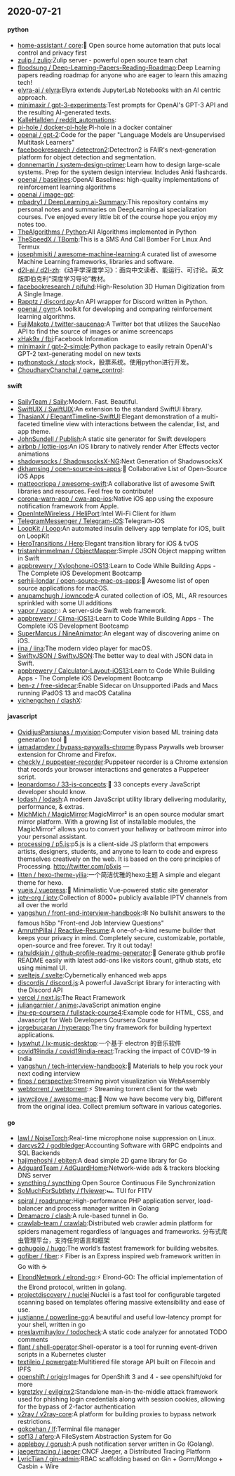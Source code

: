## 2020-07-21

#### python
* [home-assistant / core](https://github.com/home-assistant/core):🏡
Open source home automation that puts local control and privacy first
* [zulip / zulip](https://github.com/zulip/zulip):Zulip server - powerful open source team chat
* [floodsung / Deep-Learning-Papers-Reading-Roadmap](https://github.com/floodsung/Deep-Learning-Papers-Reading-Roadmap):Deep Learning papers reading roadmap for anyone who are eager to learn this amazing tech!
* [elyra-ai / elyra](https://github.com/elyra-ai/elyra):Elyra extends JupyterLab Notebooks with an AI centric approach.
* [minimaxir / gpt-3-experiments](https://github.com/minimaxir/gpt-3-experiments):Test prompts for OpenAI's GPT-3 API and the resulting AI-generated texts.
* [KalleHallden / reddit_automations](https://github.com/KalleHallden/reddit_automations):
* [pi-hole / docker-pi-hole](https://github.com/pi-hole/docker-pi-hole):Pi-hole in a docker container
* [openai / gpt-2](https://github.com/openai/gpt-2):Code for the paper "Language Models are Unsupervised Multitask Learners"
* [facebookresearch / detectron2](https://github.com/facebookresearch/detectron2):Detectron2 is FAIR's next-generation platform for object detection and segmentation.
* [donnemartin / system-design-primer](https://github.com/donnemartin/system-design-primer):Learn how to design large-scale systems. Prep for the system design interview. Includes Anki flashcards.
* [openai / baselines](https://github.com/openai/baselines):OpenAI Baselines: high-quality implementations of reinforcement learning algorithms
* [openai / image-gpt](https://github.com/openai/image-gpt):
* [mbadry1 / DeepLearning.ai-Summary](https://github.com/mbadry1/DeepLearning.ai-Summary):This repository contains my personal notes and summaries on DeepLearning.ai specialization courses. I've enjoyed every little bit of the course hope you enjoy my notes too.
* [TheAlgorithms / Python](https://github.com/TheAlgorithms/Python):All Algorithms implemented in Python
* [TheSpeedX / TBomb](https://github.com/TheSpeedX/TBomb):This is a SMS And Call Bomber For Linux And Termux
* [josephmisiti / awesome-machine-learning](https://github.com/josephmisiti/awesome-machine-learning):A curated list of awesome Machine Learning frameworks, libraries and software.
* [d2l-ai / d2l-zh](https://github.com/d2l-ai/d2l-zh):《动手学深度学习》：面向中文读者、能运行、可讨论。英文版即伯克利“深度学习导论”教材。
* [facebookresearch / pifuhd](https://github.com/facebookresearch/pifuhd):High-Resolution 3D Human Digitization from A Single Image.
* [Rapptz / discord.py](https://github.com/Rapptz/discord.py):An API wrapper for Discord written in Python.
* [openai / gym](https://github.com/openai/gym):A toolkit for developing and comparing reinforcement learning algorithms.
* [FujiMakoto / twitter-saucenao](https://github.com/FujiMakoto/twitter-saucenao):A Twitter bot that utilizes the SauceNao API to find the source of images or anime screencaps
* [xHak9x / fbi](https://github.com/xHak9x/fbi):Facebook Information
* [minimaxir / gpt-2-simple](https://github.com/minimaxir/gpt-2-simple):Python package to easily retrain OpenAI's GPT-2 text-generating model on new texts
* [pythonstock / stock](https://github.com/pythonstock/stock):stock，股票系统。使用python进行开发。
* [ChoudharyChanchal / game_control](https://github.com/ChoudharyChanchal/game_control):

#### swift
* [SailyTeam / Saily](https://github.com/SailyTeam/Saily):Modern. Fast. Beautiful.
* [SwiftUIX / SwiftUIX](https://github.com/SwiftUIX/SwiftUIX):An extension to the standard SwiftUI library.
* [ThasianX / ElegantTimeline-SwiftUI](https://github.com/ThasianX/ElegantTimeline-SwiftUI):Elegant demonstration of a multi-faceted timeline view with interactions between the calendar, list, and app theme.
* [JohnSundell / Publish](https://github.com/JohnSundell/Publish):A static site generator for Swift developers
* [airbnb / lottie-ios](https://github.com/airbnb/lottie-ios):An iOS library to natively render After Effects vector animations
* [shadowsocks / ShadowsocksX-NG](https://github.com/shadowsocks/ShadowsocksX-NG):Next Generation of ShadowsocksX
* [dkhamsing / open-source-ios-apps](https://github.com/dkhamsing/open-source-ios-apps):📱
Collaborative List of Open-Source iOS Apps
* [matteocrippa / awesome-swift](https://github.com/matteocrippa/awesome-swift):A collaborative list of awesome Swift libraries and resources. Feel free to contribute!
* [corona-warn-app / cwa-app-ios](https://github.com/corona-warn-app/cwa-app-ios):Native iOS app using the exposure notification framework from Apple.
* [OpenIntelWireless / HeliPort](https://github.com/OpenIntelWireless/HeliPort):Intel Wi-Fi Client for itlwm
* [TelegramMessenger / Telegram-iOS](https://github.com/TelegramMessenger/Telegram-iOS):Telegram-iOS
* [LoopKit / Loop](https://github.com/LoopKit/Loop):An automated insulin delivery app template for iOS, built on LoopKit
* [HeroTransitions / Hero](https://github.com/HeroTransitions/Hero):Elegant transition library for iOS & tvOS
* [tristanhimmelman / ObjectMapper](https://github.com/tristanhimmelman/ObjectMapper):Simple JSON Object mapping written in Swift
* [appbrewery / Xylophone-iOS13](https://github.com/appbrewery/Xylophone-iOS13):Learn to Code While Building Apps - The Complete iOS Development Bootcamp
* [serhii-londar / open-source-mac-os-apps](https://github.com/serhii-londar/open-source-mac-os-apps):🚀
Awesome list of open source applications for macOS.
* [anupamchugh / iowncode](https://github.com/anupamchugh/iowncode):A curated collection of iOS, ML, AR resources sprinkled with some UI additions
* [vapor / vapor](https://github.com/vapor/vapor):💧
A server-side Swift web framework.
* [appbrewery / Clima-iOS13](https://github.com/appbrewery/Clima-iOS13):Learn to Code While Building Apps - The Complete iOS Development Bootcamp
* [SuperMarcus / NineAnimator](https://github.com/SuperMarcus/NineAnimator):An elegant way of discovering anime on iOS.
* [iina / iina](https://github.com/iina/iina):The modern video player for macOS.
* [SwiftyJSON / SwiftyJSON](https://github.com/SwiftyJSON/SwiftyJSON):The better way to deal with JSON data in Swift.
* [appbrewery / Calculator-Layout-iOS13](https://github.com/appbrewery/Calculator-Layout-iOS13):Learn to Code While Building Apps - The Complete iOS Development Bootcamp
* [ben-z / free-sidecar](https://github.com/ben-z/free-sidecar):Enable Sidecar on Unsupported iPads and Macs running iPadOS 13 and macOS Catalina
* [yichengchen / clashX](https://github.com/yichengchen/clashX):

#### javascript
* [OvidijusParsiunas / myvision](https://github.com/OvidijusParsiunas/myvision):Computer vision based ML training data generation tool
🚀
* [iamadamdev / bypass-paywalls-chrome](https://github.com/iamadamdev/bypass-paywalls-chrome):Bypass Paywalls web browser extension for Chrome and Firefox.
* [checkly / puppeteer-recorder](https://github.com/checkly/puppeteer-recorder):Puppeteer recorder is a Chrome extension that records your browser interactions and generates a Puppeteer script.
* [leonardomso / 33-js-concepts](https://github.com/leonardomso/33-js-concepts):📜
33 concepts every JavaScript developer should know.
* [lodash / lodash](https://github.com/lodash/lodash):A modern JavaScript utility library delivering modularity, performance, & extras.
* [MichMich / MagicMirror](https://github.com/MichMich/MagicMirror):MagicMirror² is an open source modular smart mirror platform. With a growing list of installable modules, the MagicMirror² allows you to convert your hallway or bathroom mirror into your personal assistant.
* [processing / p5.js](https://github.com/processing/p5.js):p5.js is a client-side JS platform that empowers artists, designers, students, and anyone to learn to code and express themselves creatively on the web. It is based on the core principles of Processing. http://twitter.com/p5xjs —
* [litten / hexo-theme-yilia](https://github.com/litten/hexo-theme-yilia):一个简洁优雅的hexo主题 A simple and elegant theme for hexo.
* [vuejs / vuepress](https://github.com/vuejs/vuepress):📝
Minimalistic Vue-powered static site generator
* [iptv-org / iptv](https://github.com/iptv-org/iptv):Collection of 8000+ publicly available IPTV channels from all over the world
* [yangshun / front-end-interview-handbook](https://github.com/yangshun/front-end-interview-handbook):🕸
No bullshit answers to the famous h5bp "Front-end Job Interview Questions"
* [AmruthPillai / Reactive-Resume](https://github.com/AmruthPillai/Reactive-Resume):A one-of-a-kind resume builder that keeps your privacy in mind. Completely secure, customizable, portable, open-source and free forever. Try it out today!
* [rahuldkjain / github-profile-readme-generator](https://github.com/rahuldkjain/github-profile-readme-generator):🚀
Generate github profile README easily with latest add-ons like visitors count, github stats, etc using minimal UI.
* [sveltejs / svelte](https://github.com/sveltejs/svelte):Cybernetically enhanced web apps
* [discordjs / discord.js](https://github.com/discordjs/discord.js):A powerful JavaScript library for interacting with the Discord API
* [vercel / next.js](https://github.com/vercel/next.js):The React Framework
* [juliangarnier / anime](https://github.com/juliangarnier/anime):JavaScript animation engine
* [jhu-ep-coursera / fullstack-course4](https://github.com/jhu-ep-coursera/fullstack-course4):Example code for HTML, CSS, and Javascript for Web Developers Coursera Course
* [jorgebucaran / hyperapp](https://github.com/jorgebucaran/hyperapp):The tiny framework for building hypertext applications.
* [lyswhut / lx-music-desktop](https://github.com/lyswhut/lx-music-desktop):一个基于 electron 的音乐软件
* [covid19india / covid19india-react](https://github.com/covid19india/covid19india-react):Tracking the impact of COVID-19 in India
* [yangshun / tech-interview-handbook](https://github.com/yangshun/tech-interview-handbook):💯
Materials to help you rock your next coding interview
* [finos / perspective](https://github.com/finos/perspective):Streaming pivot visualization via WebAssembly
* [webtorrent / webtorrent](https://github.com/webtorrent/webtorrent):⚡️
Streaming torrent client for the web
* [jaywcjlove / awesome-mac](https://github.com/jaywcjlove/awesome-mac): Now we have become very big, Different from the original idea. Collect premium software in various categories.

#### go
* [lawl / NoiseTorch](https://github.com/lawl/NoiseTorch):Real-time microphone noise suppression on Linux.
* [darcys22 / godbledger](https://github.com/darcys22/godbledger):Accounting Software with GRPC endpoints and SQL Backends
* [hajimehoshi / ebiten](https://github.com/hajimehoshi/ebiten):A dead simple 2D game library for Go
* [AdguardTeam / AdGuardHome](https://github.com/AdguardTeam/AdGuardHome):Network-wide ads & trackers blocking DNS server
* [syncthing / syncthing](https://github.com/syncthing/syncthing):Open Source Continuous File Synchronization
* [SoMuchForSubtlety / f1viewer](https://github.com/SoMuchForSubtlety/f1viewer):🏎️
TUI for F1TV
* [spiral / roadrunner](https://github.com/spiral/roadrunner):High-performance PHP application server, load-balancer and process manager written in Golang
* [Dreamacro / clash](https://github.com/Dreamacro/clash):A rule-based tunnel in Go.
* [crawlab-team / crawlab](https://github.com/crawlab-team/crawlab):Distributed web crawler admin platform for spiders management regardless of languages and frameworks. 分布式爬虫管理平台，支持任何语言和框架
* [gohugoio / hugo](https://github.com/gohugoio/hugo):The world’s fastest framework for building websites.
* [gofiber / fiber](https://github.com/gofiber/fiber):⚡️
Fiber is an Express inspired web framework written in Go with
☕️
* [ElrondNetwork / elrond-go](https://github.com/ElrondNetwork/elrond-go):⚡
Elrond-GO: The official implementation of the Elrond protocol, written in golang.
* [projectdiscovery / nuclei](https://github.com/projectdiscovery/nuclei):Nuclei is a fast tool for configurable targeted scanning based on templates offering massive extensibility and ease of use.
* [justjanne / powerline-go](https://github.com/justjanne/powerline-go):A beautiful and useful low-latency prompt for your shell, written in go
* [preslavmihaylov / todocheck](https://github.com/preslavmihaylov/todocheck):A static code analyzer for annotated TODO comments
* [flant / shell-operator](https://github.com/flant/shell-operator):Shell-operator is a tool for running event-driven scripts in a Kubernetes cluster
* [textileio / powergate](https://github.com/textileio/powergate):Multitiered file storage API built on Filecoin and IPFS
* [openshift / origin](https://github.com/openshift/origin):Images for OpenShift 3 and 4 - see openshift/okd for more
* [kgretzky / evilginx2](https://github.com/kgretzky/evilginx2):Standalone man-in-the-middle attack framework used for phishing login credentials along with session cookies, allowing for the bypass of 2-factor authentication
* [v2ray / v2ray-core](https://github.com/v2ray/v2ray-core):A platform for building proxies to bypass network restrictions.
* [gokcehan / lf](https://github.com/gokcehan/lf):Terminal file manager
* [spf13 / afero](https://github.com/spf13/afero):A FileSystem Abstraction System for Go
* [appleboy / gorush](https://github.com/appleboy/gorush):A push notification server written in Go (Golang).
* [jaegertracing / jaeger](https://github.com/jaegertracing/jaeger):CNCF Jaeger, a Distributed Tracing Platform
* [LyricTian / gin-admin](https://github.com/LyricTian/gin-admin):RBAC scaffolding based on Gin + Gorm/Mongo + Casbin + Wire
